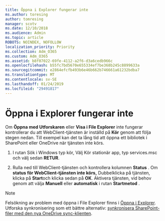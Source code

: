 ```yaml
---
title: Öppna i Explorer fungerar inte
ms.author: toresing
author: tomresing
manager: scotv
ms.date: 12/10/2018
ms.audience: Admin
ms.topic: article
ROBOTS: NOINDEX, NOFOLLOW
localization_priority: Priority
ms.collection: Adm_O365
ms.custom: Adm_O365
ms.assetid: b8f07022-69fe-4112-a2f6-d3a6cedb966c
ms.openlocfilehash: b55fc7bd5670e655334ef7be368b245c8899633a
ms.sourcegitcommit: e2864efcfb493b6e46b662b746661a61232bdba7
ms.translationtype: MT
ms.contentlocale: sv-SE
ms.lasthandoff: 01/24/2019
ms.locfileid: "29491817"
---
```

# <a name="open-with-explorer-isnt-working"></a>Öppna i Explorer fungerar inte

Om **Öppna med Utforskaren** eller **Visa i File Explorer** inte fungerar kontrollerar du att WebClient-tjänsten är inställd på **Kör** genom att följa stegen nedan. Till exempel kan det ta lång tid att öppna ett bibliotek i SharePoint eller OneDrive när tjänsten inte körs. 
  
1. I rutan Sök i Windows typ kör, Välj Kör stationär app, typ services.msc och välj sedan **RETUR**.
    
2. Rulla ned till WebClient-tjänsten och kontrollera kolumnen **Status** . Om **status för WebClient-tjänsten inte körs,** Dubbelklicka på tjänsten, klicka på **Start**och klicka sedan på **OK**. Aktivera tjänsten, vid behov genom att välja **Manuell** eller **automatisk** i rutan **Startmetod** . 
    
> [!NOTE]
> Felsökning av problem med öppna i File Explorer finns i [Öppna i Explorer](https://go.microsoft.com/fwlink/?linkid=871665). Utforska synkronisering som ett bättre alternativ: [synkronisera SharePoint-filer med den nya OneDrive sync-klienten](https://go.microsoft.com/fwlink/?linkid=871666). 
  

